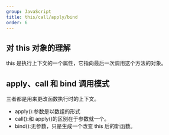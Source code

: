 ```yaml
---
group: JavaScript
title: this/call/apply/bind
order: 6
---
```


## 对 this 对象的理解

this 是执行上下文的一个属性，它指向最后一次调用这个方法的对象。

## apply、call 和 bind 调用模式

三者都是用来更改函数执行时的上下文。

- apply():参数是以数组的形式
- call():和 apply()的区别在于参数就一个。
- bind():无参数，只是生成一个改变 this 后的新函数。
